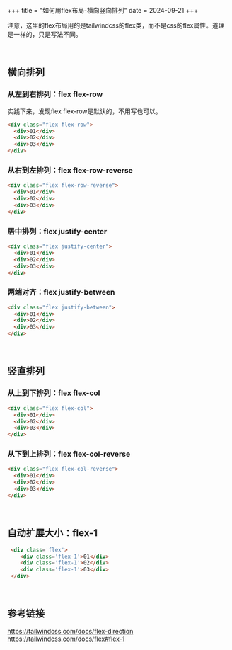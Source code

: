 +++
title = "如何用flex布局-横向竖向排列"
date = 2024-09-21
+++

注意，这里的flex布局用的是tailwindcss的flex类，而不是css的flex属性。道理是一样的，只是写法不同。

<br>

## 横向排列

### 从左到右排列：flex flex-row
实践下来，发现flex flex-row是默认的，不用写也可以。

```html
<div class="flex flex-row">
  <div>01</div>
  <div>02</div>
  <div>03</div>
</div>
```

### 从右到左排列：flex flex-row-reverse
```html
<div class="flex flex-row-reverse">
  <div>01</div>
  <div>02</div>
  <div>03</div>
</div>
```

### 居中排列：flex justify-center
```html
<div class="flex justify-center">
  <div>01</div>
  <div>02</div>
  <div>03</div>
</div>
```

### 两端对齐：flex justify-between
```html
<div class="flex justify-between">
  <div>01</div>
  <div>02</div>
  <div>03</div>
</div>
```
<br>

## 竖直排列
### 从上到下排列：flex flex-col
```html
<div class="flex flex-col">
  <div>01</div>
  <div>02</div>
  <div>03</div>
</div>
```

### 从下到上排列：flex flex-col-reverse
```html
<div class="flex flex-col-reverse">
  <div>01</div>
  <div>02</div>
  <div>03</div>
</div>
```

<br>

## 自动扩展大小：flex-1
```html
 <div class='flex'>
    <div class='flex-1'>01</div>
    <div class='flex-1'>02</div>
    <div class='flex-1'>03</div>
 </div>
```

<br>

## 参考链接
https://tailwindcss.com/docs/flex-direction
https://tailwindcss.com/docs/flex#flex-1
